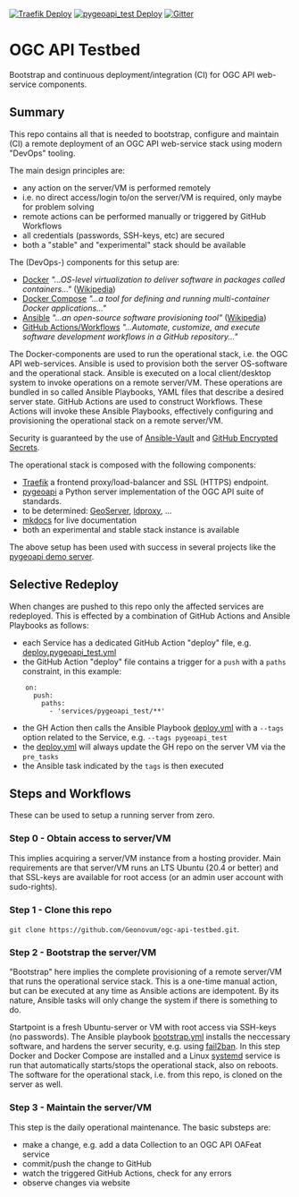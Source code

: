 [![Traefik Deploy](https://github.com/Geonovum/ogc-api-testbed/actions/workflows/deploy.traefik.yml/badge.svg)](https://github.com/Geonovum/ogc-api-testbed/actions/workflows/deploy.traefik.yml)
[![pygeoapi_test Deploy](https://github.com/Geonovum/ogc-api-testbed/actions/workflows/deploy.pygeoapi_test.yml/badge.svg)](https://github.com/Geonovum/ogc-api-testbed/actions/workflows/deploy.pygeoapi_test.yml)
[![Gitter](https://img.shields.io/gitter/room/Geonovum/ogc-api-testbed.svg?style=flat-square)](https://gitter.im/Geonovum/ogc-api-testbed)

# OGC API Testbed
Bootstrap and continuous deployment/integration (CI) for OGC API web-service components.

## Summary

This repo contains all that is needed to bootstrap, configure and maintain (CI) a remote
deployment of an OGC API web-service stack using modern "DevOps" tooling.

The main design principles are:

* any action on the server/VM is performed remotely
* i.e. no direct access/login to/on the server/VM is required, only maybe for problem solving
* remote actions can be performed manually or triggered by GitHub Workflows
* all credentials (passwords, SSH-keys, etc) are secured 
* both a "stable" and "experimental" stack should be available

The (DevOps-) components for this setup are:

* [Docker](https://www.docker.com/) *"...OS-level virtualization to deliver software in packages called containers..."* ([Wikipedia](https://en.wikipedia.org/wiki/Docker_(software)))
* [Docker Compose](https://docs.docker.com/compose) *"...a tool for defining and running multi-container Docker applications..."*
* [Ansible](https://www.ansible.com/) *"...an open-source software provisioning tool"* ([Wikipedia](https://en.wikipedia.org/wiki/Ansible_(software)))
* [GitHub Actions/Workflows](https://docs.github.com/en/actions) *"...Automate, customize, and execute software development workflows in a GitHub repository..."*

The Docker-components are used to run the operational stack, i.e. the OGC API web-services. Ansible is used to provision both the server OS-software
and the operational stack. Ansible is executed on a local client/desktop system to invoke operations on a remote server/VM.
These operations are bundled in so called Ansible Playbooks, YAML files that describe a desired server state.
GitHub Actions are used to construct Workflows. These Actions will invoke these Ansible Playbooks, effectively configuring
and provisioning the operational stack on a remote server/VM. 
                    
Security is guaranteed by the use of [Ansible-Vault](https://docs.ansible.com/ansible/latest/user_guide/vault.html) 
and [GitHub Encrypted Secrets](https://docs.github.com/en/actions/reference/encrypted-secrets).

The operational stack is composed with the following components:

* [Traefik](https://traefik.io/) a frontend proxy/load-balancer and SSL (HTTPS) endpoint.
* [pygeoapi](https://pygeoapi.io/) a Python server implementation of the OGC API suite of standards.
* to be determined: [GeoServer](http://geoserver.org/), [ldproxy](https://interactive-instruments.github.io/ldproxy/), ...
* [mkdocs](https://www.mkdocs.org/) for live documentation
* both an experimental and stable stack instance is available

The above setup has been used with success in several projects like 
the [pygeoapi demo server](https://demo.pygeoapi.io/).

## Selective Redeploy
When changes are pushed to this repo only the affected services are redeployed.
This is effected by a combination of GitHub Actions and Ansible Playbooks as follows:

* each Service has a dedicated GitHub Action "deploy" file, e.g. [deploy.pygeoapi_test.yml](.github/workflows/deploy.pygeoapi_test.yml)
* the GitHub Action "deploy" file contains a trigger for a `push` with a `paths` constraint, in this example:
```  
    on:
      push:
        paths:
          - 'services/pygeoapi_test/**'
```   
* the GH Action then calls the Ansible Playbook [deploy.yml](ansible/deploy.yml) with a `--tags` option related to the Service, e.g. `--tags pygeoapi_test`
* the [deploy.yml](ansible/deploy.yml) will always update the GH repo on the server VM via the `pre_tasks`
* the Ansible task indicated by the `tags` is then executed

## Steps and Workflows

These can be used to setup a running server from zero.

### Step 0 - Obtain access to server/VM
This implies acquiring a server/VM instance from a hosting provider.
Main requirements are that server/VM runs an LTS Ubuntu (20.4 or better) and that SSL-keys are available for root access 
(or an admin user account with sudo-rights).

### Step 1 - Clone this repo

`git clone https://github.com/Geonovum/ogc-api-testbed.git`.

### Step 2 - Bootstrap the server/VM
"Bootstrap" here implies the complete provisioning of a remote server/VM that runs the operational service stack.
This is a one-time manual action, but can be executed at any time as Ansible actions are idempotent.
By its nature, Ansible tasks will only change the system if there is something to do.

Startpoint is a fresh Ubuntu-server or VM with root access via SSH-keys (no passwords).
The Ansible playbook [bootstrap.yml](ansible/bootstrap.yml) installs the neccessary software, and hardens
the server security, e.g. using [fail2ban](https://www.fail2ban.org/).
In this step Docker and Docker Compose are installed and a Linux [systemd](https://en.wikipedia.org/wiki/Systemd) service is run
that automatically starts/stops the operational stack, also on reboots.
The software for the operational stack, i.e. from this repo, is cloned on the server as well.

### Step 3 - Maintain the server/VM
This step is the daily operational maintenance. 
The basic substeps are:

* make a change, e.g. add a data Collection to an OGC API OAFeat service
* commit/push the change to GitHub
* watch the triggered GitHub Actions, check for any errors
* observe changes via website
